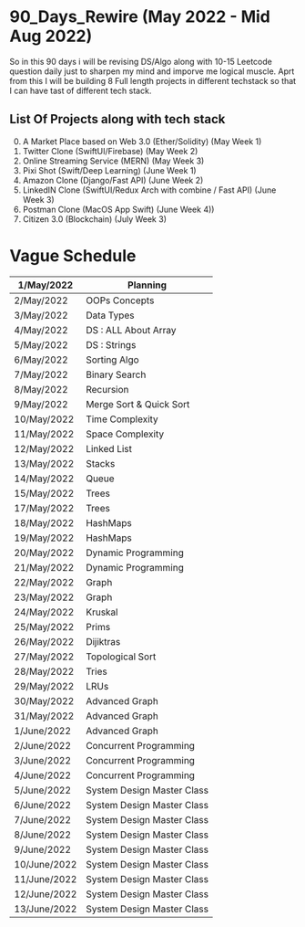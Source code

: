 # 90_Days_Rewire (May 2022 - Mid Aug 2022)

So in this 90 days i will be revising DS/Algo along with 10-15 Leetcode question daily just to sharpen my mind and imporve me logical muscle. Aprt from this I will be building 8 Full length projects in different techstack so that I can have tast of different tech stack.

## List Of Projects along with tech stack
0) A Market Place based on Web 3.0 (Ether/Solidity)  (May Week 1)
1) Twitter Clone (SwiftUI/Firebase) (May Week 2)
2) Online Streaming Service (MERN) (May Week 3)
3) Pixi Shot (Swift/Deep Learning) (June Week 1)
4) Amazon Clone (Django/Fast API) (June Week 2)
5) LinkedIN Clone (SwiftUI/Redux Arch with combine / Fast API) (June Week 3)
6) Postman Clone (MacOS App Swift) (June Week 4))
7) Citizen 3.0 (Blockchain) (July Week 3)

# Vague Schedule

| 1/May/2022   | Planning                   |
| ------------ | -------------------------- |
| 2/May/2022   | OOPs Concepts              |
| 3/May/2022   | Data Types                 |
| 4/May/2022   | DS : ALL About Array       |
| 5/May/2022   | DS : Strings               |
| 6/May/2022   | Sorting Algo               |
| 7/May/2022   | Binary Search              |
| 8/May/2022   | Recursion                  |
| 9/May/2022   | Merge Sort & Quick Sort    |
| 10/May/2022  | Time Complexity            |
| 11/May/2022  | Space Complexity           |
| 12/May/2022  | Linked List                |
| 13/May/2022  | Stacks                     |
| 14/May/2022  | Queue                      |
| 15/May/2022  | Trees                      |
| 17/May/2022  | Trees                      |
| 18/May/2022  | HashMaps                   |
| 19/May/2022  | HashMaps                   |
| 20/May/2022  | Dynamic Programming        |
| 21/May/2022  | Dynamic Programming        |
| 22/May/2022  | Graph                      |
| 23/May/2022  | Graph                      |
| 24/May/2022  | Kruskal                    |
| 25/May/2022  | Prims                      |
| 26/May/2022  | Dijiktras                  |
| 27/May/2022  | Topological Sort           |
| 28/May/2022  | Tries                      |
| 29/May/2022  | LRUs                       |
| 30/May/2022  | Advanced Graph             |
| 31/May/2022  | Advanced Graph             |
| 1/June/2022  | Advanced Graph             |
| 2/June/2022  | Concurrent Programming     |
| 3/June/2022  | Concurrent Programming     |
| 4/June/2022  | Concurrent Programming     |
| 5/June/2022  | System Design Master Class |
| 6/June/2022  | System Design Master Class |
| 7/June/2022  | System Design Master Class |
| 8/June/2022  | System Design Master Class |
| 9/June/2022  | System Design Master Class |
| 10/June/2022 | System Design Master Class |
| 11/June/2022 | System Design Master Class |
| 12/June/2022 | System Design Master Class |
| 13/June/2022 | System Design Master Class |
